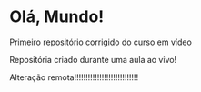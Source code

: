 # Olá, Mundo!
 Primeiro repositório corrigido do curso em vídeo
 
 Repositória criado durante uma aula ao vivo!

Alteração remota!!!!!!!!!!!!!!!!!!!!!!!!!!!!

